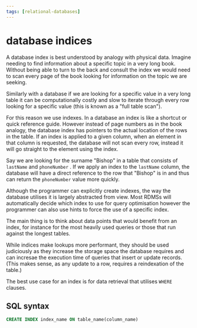 ```yaml
---
tags: [relational-databases]
---
```


# database indices

A database index is best understood by analogy with physical data. Imagine
needing to find information about a specific topic in a very long book. Without
being able to turn to the back and consult the index we would need to scan every
page of the book looking for information on the topic we are seeking.

Similarly with a database if we are looking for a specific value in a very long
table it can be computationally costly and slow to iterate through every row
looking for a specific value (this is known as a "full table scan").

For this reason we use indexes. In a database an index is like a shortcut or
quick reference guide. However instead of page numbers as in the book analogy,
the database index has pointers to the actual location of the rows in the table.
If an index is applied to a given column, when an element in that column is
requested, the database will not scan every row, instead it will go straight to
the element using the index.

Say we are looking for the surname "Bishop" in a table that consists of
`lastName` and `phoneNumber` . If we apply an index to the `lastName` column,
the database will have a direct reference to the row that "Bishop" is in and
thus can return the `phoneNumber` value more quickly.

Although the programmer can explicitly create indexes, the way the database
utilises it is largely abstracted from view. Most RDMSs will automatically
decide which index to use for query optimisation however the programmer can also
use hints to force the use of a specific index.

The main thing is to think about data points that would benefit from an index,
for instance for the most heavily used queries or those that run against the
longest tables.

While indices make lookups more performant, they should be used judiciously as
they increase the storage space the database requires and can incresae the
execution time of queries that insert or update records. (This makes sense, as
any update to a row, requires a reindexation of the table.)

The best use case for an index is for data retrieval that utilises `WHERE`
clauses.

## SQL syntax

```sql
CREATE INDEX index_name ON table_name(column_name)
```
